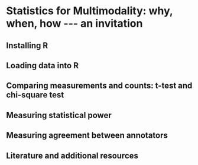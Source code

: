 # Statistics for Multimodality: why, when, how --- an invitation

## Installing R

## Loading data into R

## Comparing measurements and counts: t-test and chi-square test

## Measuring statistical power

## Measuring agreement between annotators

## Literature and additional resources
